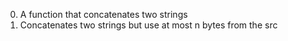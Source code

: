 0. A function that concatenates two strings
1. Concatenates two strings but use at most n bytes from the src
